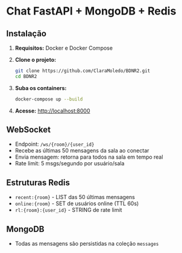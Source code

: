 # Chat FastAPI + MongoDB + Redis

## Instalação

1. **Requisitos:** Docker e Docker Compose

2. **Clone o projeto:**
   ```bash
   git clone https://github.com/ClaraMoledo/BDNR2.git
   cd BDNR2
   ```

3. **Suba os containers:**
   ```bash
   docker-compose up --build
   ```

4. **Acesse:** [http://localhost:8000](http://localhost:8000)

## WebSocket

- Endpoint: `/ws/{room}/{user_id}`
- Recebe as últimas 50 mensagens da sala ao conectar
- Envia mensagem: retorna para todos na sala em tempo real
- Rate limit: 5 msgs/segundo por usuário/sala

## Estruturas Redis

- `recent:{room}` - LIST das 50 últimas mensagens
- `online:{room}` - SET de usuários online (TTL 60s)
- `rl:{room}:{user_id}` - STRING de rate limit

## MongoDB

- Todas as mensagens são persistidas na coleção `messages`
